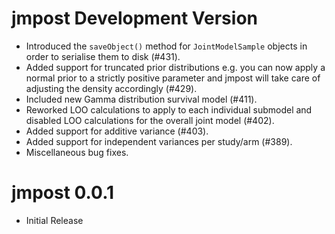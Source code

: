 
# jmpost Development Version

- Introduced the `saveObject()` method for `JointModelSample` objects in order to serialise them to disk (#431).
- Added support for truncated prior distributions e.g. you can now apply a normal prior to a strictly positive parameter and jmpost will take care of adjusting the density accordingly (#429).
- Included new Gamma distribution survival model (#411).
- Reworked LOO calculations to apply to each individual submodel and disabled LOO calculations for the overall joint model (#402).
- Added support for additive variance (#403).
- Added support for independent variances per study/arm (#389).
- Miscellaneous bug fixes.

# jmpost 0.0.1

- Initial Release
